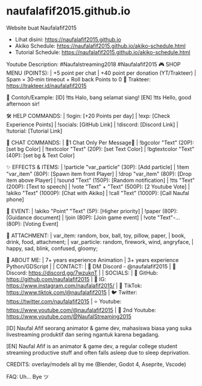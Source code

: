 # naufalafif2015.github.io
Website buat Naufalafif2015

- Lihat disini: https://naufalafif2015.github.io
- Akiko Schedule: https://naufalafif2015.github.io/akiko-schedule.html
- Tutorial Schedule: https://naufalafif2015.github.io/akiko-schedule.html


Youtube Description:
#Naufalstreaming2018 #Naufalafif2015
🎮 SHOP MENU (POINTS):
| +5 point per chat
| +40 point per donation (YT/Trakteer)
| Spam = 30‑min timeout + Roll back Points to 0
🎁 Trakteer: https://trakteer.id/naufalafif2015 

🔨 Contoh/Example:
[ID] !tts Halo, bang selamat siang!
[EN] !tts Hello, good afternoon sir!

🛠️ HELP COMMANDS:
| !login: [+20 Points per day]
| !exp: [Check Experience Points]
| !socials: [GitHub Link]
| !discord: [Discord Link]
| !tutorial: [Tutorial Link]

🎨 CHAT COMMANDS:
| 🔺1 Chat Only Per Message🔺
| !bgcolor "Text" (20P): [set bg Color]
| !textcolor "Text" (20P): [set Text Color]
| !bgtextcolor "Text" (40P): [set bg & Text Color]

✨ EFFECTS & ITEMS:
| !particle "var_particle" (30P): [Add particle]
| !item "var_item" (80P): [Spawn item front Player]
| !drop "var_item" (80P): [Drop item above Player]
| !sound "Text" (150P): [Random notification]
| !tts "Text" (200P): [Text to speech]
| !vote "Text" + "Text" (500P): [2 Youtube Vote]
| !akiko "Text" (1000P): [Chat with Akiko]
| !call "Text" (1000P): [Call Naufal phone]

🎉 EVENT:
| !akiko "Point" "Text" (5P): [Higher priority]
| !paper (80P): [Guidance document]
| !join (80P): [Join game event]
| !vote "Text"-... (80P): [Voting Event]

🍟 ATTACHMENT:
| var_item: random, box, ball, toy, pillow, paper,
| book, drink, food, attachment;
| var_particle: random, firework, wind, angryface,
| happy, sad, blink, confused, gloomy;

🍿 ABOUT ME:
| 7+ years experience Animation
| 3+ years experience Python/GDScript
|
| CONTACT: 
| 📲 DM Discord - @naufalafif2015
| 💬 Discord: https://discord.gg/7wzuknT 
|
| SOCIALS:
| 📂 GitHub: https://github.com/naufalafif2015 
| 📸 IG: https://www.instagram.com/naufalafif2015/ 
| 🎥 TikTok: https://www.tiktok.com/@naufalafif2015 
| 🐦 Twitter: https://twitter.com/naufalafif2015 
| ⭐ Youtube: https://www.youtube.com/@naufalafif2015 
| 🌟 2nd Youtube: https://www.youtube.com/@NaufalStreaming2015 

[ID] Naufal Afif seorang animator & game dev, mahasiswa biasa yang suka livestreaming produktif dan sering ngantuk karena begadang.

[EN] Naufal Afif is an animator & game dev, a regular college student streaming productive stuff and often falls asleep due to sleep deprivation.

CREDITS: overlay/models all by me
(Blender, Godot 4, Aseprite, Vscode)

FAQ: Uh... Bye ツ
